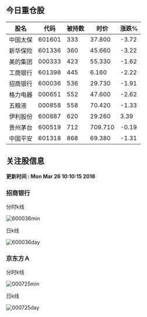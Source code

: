 
## 今日重仓股 

|股名|代码|被持数|时价|涨跌%|
|---|---|---|---|---|
|中国太保|601601|333|37.800|-3.72|
|新华保险|601336|360|45.660|-3.22|
|美的集团|000333|423|55.330|-1.62|
|工商银行|601398|445|6.160|-2.22|
|招商银行|600036|536|29.730|-1.91|
|格力电器|000651|552|47.600|-2.62|
|五粮液|000858|558|70.420|-1.33|
|伊利股份|600887|620|29.260|3.39|
|贵州茅台|600519|712|709.710|-0.19|
|中国平安|601318|868|69.380|-1.31|

## 关注股信息
**更新时间 : Mon Mar 26 10:10:15 2018**
### 招商银行 
分时k线

![600036min](http://image.sinajs.cn/newchart/min/n/sh600036.gif)

日k线

![600036day](http://image.sinajs.cn/newchart/daily/n/sh600036.gif)

### 京东方Ａ 
分时k线

![000725min](http://image.sinajs.cn/newchart/min/n/sz000725.gif)

日k线

![000725day](http://image.sinajs.cn/newchart/daily/n/sz000725.gif)
